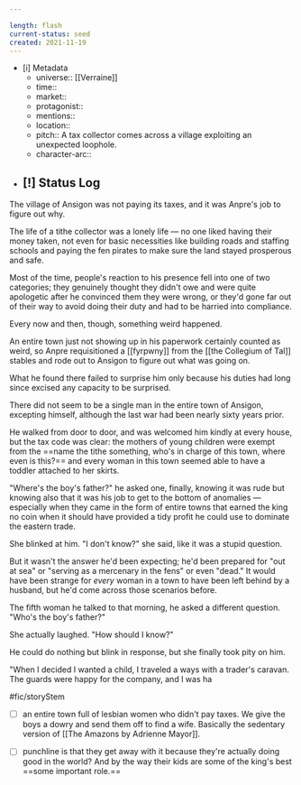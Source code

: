```yaml
---

length: flash
current-status: seed
created: 2021-11-19
---
```


- [i] Metadata
	- universe:: [[Verraine]]
	- time::
	- market::
	- protagonist::
	- mentions::
	- location::
	- pitch:: A tax collector comes across a village exploiting an unexpected loophole. 
	- character-arc::
- [!] Status Log
	- 


The village of Ansigon was not paying its taxes, and it was Anpre's job to figure out why. 

The life of a tithe collector was a lonely life — no one liked having their money taken, not even for basic necessities like building roads and staffing schools and paying the fen pirates to make sure the land stayed prosperous and safe. 

Most of the time, people's reaction to his presence fell into one of two categories; they genuinely thought they didn't owe and were quite apologetic after he convinced them they were wrong, or they'd gone far out of their way to avoid doing their duty and had to be harried into compliance.

Every now and then, though, something weird happened. 

An entire town just not showing up in his paperwork certainly counted as weird, so Anpre requisitioned a [[fyrpwny]] from the [[the Collegium of Tal]] stables and rode out to Ansigon to figure out what was going on. 

What he found there failed to surprise him only because his duties had long since excised any capacity to be surprised. 

There did not seem to be a single man in the entire town of Ansigon, excepting himself, although the last war had been nearly sixty years prior. 

He walked from door to door, and was welcomed him kindly at every house, but the tax code was clear: the mothers of young children were exempt from the ==name the tithe something, who's in charge of this town, where even is this?== and every woman in this town seemed able to have a toddler attached to her skirts.

"Where's the boy's father?" he asked one, finally, knowing it was rude but knowing also that it was his job to get to the bottom of anomalies — especially when they came in the form of entire towns that earned the king no coin when it should have provided a tidy profit he could use to dominate the eastern trade. 

She blinked at him. "I don't know?" she said, like it was a stupid question. 

But it wasn't the answer he'd been expecting; he'd been prepared for "out at sea" or "serving as a mercenary in the  fens" or even "dead." It would have been strange for _every_ woman in a town to have been left behind by a husband, but he'd come across those scenarios before. 

The fifth woman he talked to that morning, he asked a different question. "Who's the boy's father?" 

She actually laughed. "How should I know?" 

He could do nothing but blink in response, but she finally took pity on him. 

"When I decided I wanted a child, I traveled a ways with a trader's caravan. The guards were happy for the company, and I was ha

#fic/storyStem 

- [ ] an entire town full of lesbian women who didn't pay taxes. We give the boys a dowry and send them off to find a wife. Basically the sedentary version of [[The Amazons by Adrienne Mayor]]. 

- [ ] punchline is that they get away with it because they're actually doing good in the world? And by the way their kids are some of the king's best ==some important role.== 

